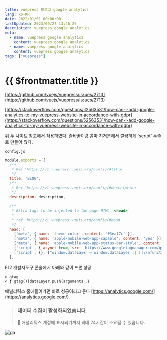 ```yaml
---
title: vuepress 블로그 google analytics
lang: ko-KR
date: 2022/01/01 00:00:00
lastUpdated: 2023/09/27 13:46:26
description: vuepress google analytics
meta:
  - name: vuepress google analytics
    content: vuepress google analytics
  - name: vuepress google analytics
    content: vuepress google analytics
tags: ["vuepress"]
---
```


# {{ $frontmatter.title }}

[https://github.com/vuejs/vuepress/issues/2713](https://github.com/vuejs/vuepress/issues/2713)

[https://stackoverflow.com/questions/62563531/how-can-i-add-google-analytics-to-my-vuepress-website-in-accordance-with-gdpr](https://stackoverflow.com/questions/62563531/how-can-i-add-google-analytics-to-my-vuepress-website-in-accordance-with-gdpr)

위 두 사이트 참고해서 적용하였다. 줄바꿈이랑 콤마 지저분해서 깔끔하게 'script' 두줄로 만들어 줬다.

`config.js`

```js {20,21}
module.exports = {
  /**
   * Ref：https://v1.vuepress.vuejs.org/config/#title
   */
  title: 'BLOG',
  /**
   * Ref：https://v1.vuepress.vuejs.org/config/#description
   */
  description: description,

  /**
   * Extra tags to be injected to the page HTML `<head>`
   *
   * ref：https://v1.vuepress.vuejs.org/config/#head
   */
  head: [
    ['meta', { name: 'theme-color', content: '#3eaf7c' }],
    ['meta', { name: 'apple-mobile-web-app-capable', content: 'yes' }],
    ['meta', { name: 'apple-mobile-web-app-status-bar-style', content: 'black' }],
    ['script', { async: true, src: 'https://www.googletagmanager.com/gtag/js?id=G-672PNZBWWP'}],
    ['script', {}, ["window.dataLayer = window.dataLayer || [];\nfunction gtag(){dataLayer.push(arguments);}\ngtag('js', new Date());\ngtag('config', 'G-672PNZBWWP');"]],
  ],
```

F12 개발자도구 콘솔에서 아래와 같이 뜨면 성공

```
> gtag
< ƒ gtag(){dataLayer.push(arguments);}
```

애널리틱스 홈에들어가면 바로 성공이라고 뜬다
[https://analytics.google.com/](https://analytics.google.com/)

> ### 데이터 수집이 활성화되었습니다.
>
> 🎉 애널리틱스 계정에 표시되기까지 최대 24시간이 소요될 수 있습니다.

![ga](~@image/2024/ga.png)
